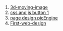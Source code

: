 1. [3d-moving-image](https://github.com/Robiu-Sani/css-3d-animation-image/)  <br/>
2. [css and js button 1](https://github.com/Robiu-Sani/Css-button-1) <br/>
3. [page design picEngine](https://github.com/Robiu-Sani/css-simpleProject-precties) <br/>
4. [First-web-design](https://github.com/Robiu-Sani/First-css-web) <br/>
